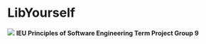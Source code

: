 <h1>LibYourself</h1>
<img src="http://files.softicons.com/download/toolbar-icons/desktop-education-icons-by-aha-soft/png/256x256/book%20library.png" >
<b>IEU Principles of Software Engineering Term Project Group 9</b>
